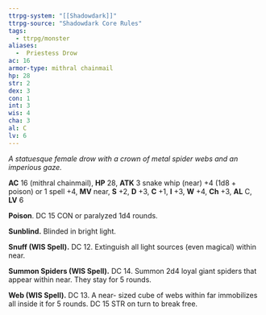 ```yaml
---
ttrpg-system: "[[Shadowdark]]"
ttrpg-source: "Shadowdark Core Rules"
tags:
  - ttrpg/monster
aliases:
  -  Priestess Drow
ac: 16
armor-type: mithral chainmail
hp: 28
str: 2
dex: 3
con: 1
int: 3
wis: 4
cha: 3
al: C
lv: 6
---
```


_A statuesque female drow with a crown of metal spider webs and an imperious gaze._

**AC** 16 (mithral chainmail), **HP** 28, **ATK** 3 snake whip (near) +4 (1d8 + poison) or 1 spell +4, **MV** near, **S** +2, **D** +3, **C** +1, **I** +3, **W** +4, **Ch** +3, **AL** C, **LV** 6

**Poison**. DC 15 CON or paralyzed 1d4 rounds. 

**Sunblind.** Blinded in bright light. 

**Snuff (WIS Spell).** DC 12. Extinguish all light sources (even magical) within near. 

**Summon Spiders (WIS Spell).** DC 14. Summon 2d4 loyal giant spiders that appear within near. They stay for 5 rounds. 

**Web (WIS Spell).** DC 13. A near- sized cube of webs within far immobilizes all inside it for 5 rounds. DC 15 STR on turn to break free.

